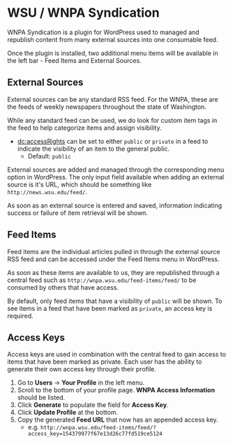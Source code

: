 # WSU / WNPA Syndication

WNPA Syndication is a plugin for WordPress used to managed and republish content from many external sources into one consumable feed.

Once the plugin is installed, two additional menu items will be available in the left bar - Feed Items and External Sources.

## External Sources

External sources can be any standard RSS feed. For the WNPA, these are the feeds of weekly newspapers throughout the state of Washington.

While any standard feed can be used, we do look for custom item tags in the feed to help categorize items and assign visibility.

* [dc:accessRights](http://purl.org/dc/terms/accessRights) can be set to either `public` or `private` in a feed to indicate the visibility of an item to the general public.
    * Default: `public`

External sources are added and managed through the corresponding menu option in WordPress. The only input field available when adding an external source is it's URL, which should be something like `http://news.wsu.edu/feed/`.

As soon as an external source is entered and saved, information indicating success or failure of item retrieval will be shown.

## Feed Items

Feed items are the individual articles pulled in through the external source RSS feed and can be accessed under the Feed Items menu in WordPress.

As soon as these items are available to us, they are republished through a central feed such as `http://wnpa.wsu.edu/feed-items/feed/` to be consumed by others that have access.

By default, only feed items that have a visibility of `public` will be shown. To see items in a feed that have been marked as `private`, an access key is required.

## Access Keys

Access keys are used in combination with the central feed to gain access to items that have been marked as private. Each user has the ability to generate their own access key through their profile.

1. Go to **Users** -> **Your Profile** in the left menu.
1. Scroll to the bottom of your profile page. **WNPA Access Information** should be listed.
1. Click **Generate** to populate the field for **Access Key**.
1. Click **Update Profile** at the bottom.
1. Copy the generated **Feed URL** that now has an appended access key.
    * e.g. `http://wnpa.wsu.edu/feed-items/feed/?access_key=154379977f67e13d26c77fd519ce5124`